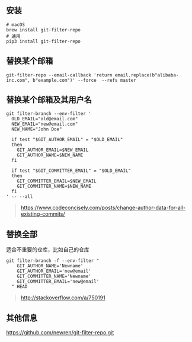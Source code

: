 ## 安装

```
# macOS
brew install git-filter-repo
# 通用
pip3 install git-filter-repo
```

## 替换某个邮箱

```
git-filter-repo --email-callback 'return email.replace(b"alibaba-inc.com", b"example.com")' --force  --refs master
```

## 替换某个邮箱及其用户名

```
git filter-branch --env-filter '
  OLD_EMAIL="old@email.com"
  NEW_EMAIL="new@email.com"
  NEW_NAME="John Doe"

  if test "$GIT_AUTHOR_EMAIL" = "$OLD_EMAIL"
  then
    GIT_AUTHOR_EMAIL=$NEW_EMAIL
    GIT_AUTHOR_NAME=$NEW_NAME
  fi

  if test "$GIT_COMMITTER_EMAIL" = "$OLD_EMAIL"
  then
    GIT_COMMITTER_EMAIL=$NEW_EMAIL
    GIT_COMMITTER_NAME=$NEW_NAME
  fi
' -- --all
```

> https://www.codeconcisely.com/posts/change-author-data-for-all-existing-commits/

## 替换全部

适合不重要的仓库，比如自己的仓库

```
git filter-branch -f --env-filter "
    GIT_AUTHOR_NAME='Newname'
    GIT_AUTHOR_EMAIL='new@email'
    GIT_COMMITTER_NAME='Newname'
    GIT_COMMITTER_EMAIL='new@email'
  " HEAD
```

> http://stackoverflow.com/a/750191

## 其他信息

https://github.com/newren/git-filter-repo.git
